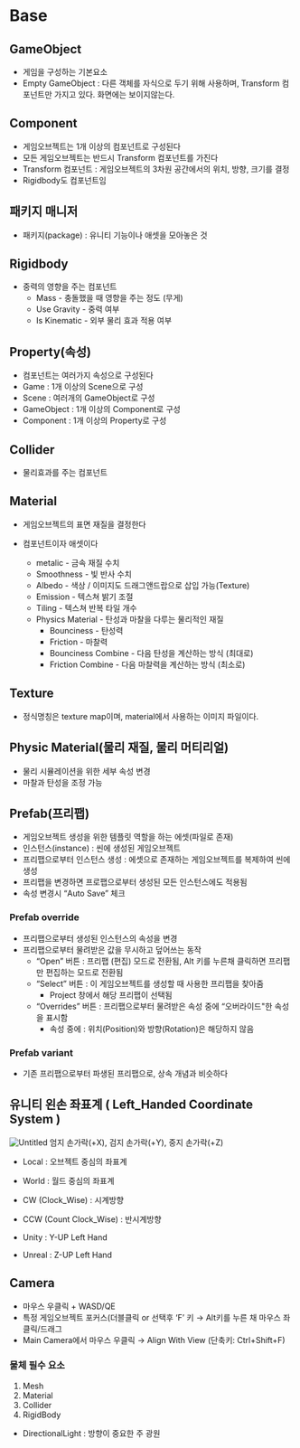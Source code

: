 # Base

## GameObject  
- 게임을 구성하는 기본요소   
- Empty GameObject : 다른 객체를 자식으로 두기 위해 사용하며, Transform 컴포넌트만 가지고 있다. 화면에는 보이지않는다.  

## Component  
- 게임오브젝트는 1개 이상의 컴포넌트로 구성된다  
- 모든 게임오브젝트는 반드시 Transform 컴포넌트를 가진다
- Transform 컴포넌트 : 게임오브젝트의 3차원 공간에서의 위치, 방향, 크기를 결정
- Rigidbody도 컴포넌트임

## 패키지 매니저  
- 패키지(package) : 유니티 기능이나 애셋을 모아놓은 것  

## Rigidbody 
- 중력의 영향을 주는 컴포넌트
  * Mass - 충돌했을 때 영향을 주는 정도 (무게)
  * Use Gravity - 중력 여부
  * Is Kinematic - 외부 물리 효과 적용 여부
  
## Property(속성)  
- 컴포넌트는 여러가지 속성으로 구성된다
- Game : 1개 이상의  Scene으로 구성
- Scene : 여러개의 GameObject로 구성
- GameObject : 1개 이상의 Component로 구성
- Component : 1개 이상의 Property로 구성
  
## Collider  
- 물리효과를 주는 컴포넌트

## Material  
- 게임오브젝트의 표면 재질을 결정한다
- 컴포넌트이자 애셋이다

  * metalic  - 금속 재질 수치
  * Smoothness - 빛 반사 수치
  * Albedo - 색상 / 이미지도 드래그앤드랍으로 삽입 가능(Texture)
  * Emission - 텍스쳐 밝기 조절
  * Tiling - 텍스쳐 반복 타일 개수
  * Physics Material - 탄성과 마찰을 다루는 물리적인 재질 
    * Bounciness - 탄성력
    * Friction - 마찰력
    * Bounciness Combine - 다음 탄성을 계산하는 방식 (최대로)
    * Friction Combine - 다음 마찰력을 계산하는 방식 (최소로)
    
## Texture
- 정식명칭은 texture map이며, material에서 사용하는 이미지 파일이다.  

## Physic Material(물리 재질, 물리 머티리얼)  
- 물리 시뮬레이션을 위한 세부 속성 변경  
- 마찰과 탄성을 조정 가능

## Prefab(프리팹)  
- 게임오브젝트 생성을 위한 템플릿 역할을 하는 에셋(파일로 존재)
- 인스턴스(instance) : 씬에 생성된 게임오브젝트
- 프리팹으로부터 인스턴스 생성 : 에셋으로 존재하는 게임오브젝트를 복제하여 씬에 생성
- 프리팹을 변경하면 프로팹으로부터 생성된 모든 인스턴스에도 적용됨
- 속성 변경시 “Auto Save” 체크  

### Prefab override
- 프리팹으로부터 생성된 인스턴스의 속성을 변경
- 프리팹으로부터 물려받은 값을 무시하고 덮어쓰는 동작
  - “Open” 버튼 : 프리팹 (편집) 모드로 전환됨, Alt 키를 누른채 클릭하면 프리팹만 편집하는 모드로 전환됨
  - “Select” 버튼 : 이 게임오브젝트를 생성할 때 사용한 프리팹을 찾아줌
    - Project 창에서 해당 프리팹이 선택됨 
  - “Overrides” 버튼 : 프리팹으로부터 물려받은 속성 중에 “오버라이드"한 속성을 표시함
    - 속성 중에 : 위치(Position)와 방향(Rotation)은 해당하지 않음
    
### Prefab variant
- 기존 프리팹으로부터 파생된 프리팹으로, 상속 개념과 비슷하다

    
## 유니티 왼손 좌표계 ( Left_Handed Coordinate System )  
![Untitled](https://user-images.githubusercontent.com/80669633/223623193-150effb1-6aca-4dfa-8fc8-cd28e9d4cc80.png)
엄지 손가락(+X), 검지 손가락(+Y), 중지 손가락(+Z)

- Local : 오브젝트 중심의 좌표계  
- World : 월드 중심의 좌표계  
  
- CW (Clock_Wise) : 시계방향  
- CCW (Count Clock_Wise) : 반시계방향  
      
- Unity : Y-UP Left Hand  
- Unreal : Z-UP Left Hand  
    
## Camera
- 마우스 우클릭 + WASD/QE
- 특정 게임오브젝트 포커스(더블클릭 or 선택후 ‘F’ 키 → Alt키를 누른 채 마우스 좌클릭/드래그
- Main Camera에서 마우스 우클릭 → Align With View (단축키: Ctrl+Shift+F)
    
    
### 물체 필수 요소
1. Mesh
2. Material
3. Collider
4. RigidBody  

- DirectionalLight : 방향이 중요한 주 광원

